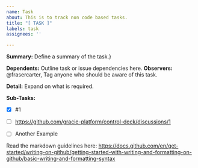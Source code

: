 ```yaml
---
name: Task
about: This is to track non code based tasks.
title: "[ TASK ]"
labels: task
assignees: ''

---
```


**Summary:** Define a summary of the task.}

**Dependents:** Outline task or issue dependencies here. 
**Observers:** @frasercarter, Tag anyone who should be aware of this task.


**Detail:**
Expand on what is required.

**Sub-Tasks:**
- [x] #1  
- [ ] https://github.com/gracie-platform/control-deck/discussions/1
- [ ] Another Example


Read the markdown guidelines here: https://docs.github.com/en/get-started/writing-on-github/getting-started-with-writing-and-formatting-on-github/basic-writing-and-formatting-syntax

